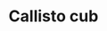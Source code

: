 ---
layout: item
title: Callisto cub
item-id: 13178
datatable: true
id: 13178
name: "Callisto cub"
members: true
lowalch: 0
highalch: 0
examine: "I wouldn't want to eat his Porridge."
monsters:
  - id: 6503
    name: "Callisto"
    members: true
    combat_level: 470
    wiki_url: "https://oldschool.runescape.wiki/w/Callisto"
    drops:
      - quantity: "1"
        rarity: 0.0005
    image: "https://oldschool.runescape.wiki/images/thumb/d/d4/Callisto.png/1200px-Callisto.png?4612a"
---